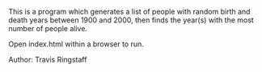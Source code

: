 This is a program which generates a list of people with random birth and death years between 1900 and 2000, then finds the year(s) with the most number of people alive.

Open index.html within a browser to run.

Author: Travis Ringstaff
